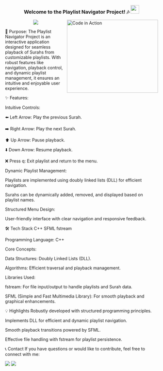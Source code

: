 <h3 align="center"> Welcome to the Playlist Navigator Project! 🎶 <img src="https://media.giphy.com/media/hvRJCLFzcasrR4ia7z/giphy.gif" width="28"> </h3><img align="right" src="https://media.giphy.com/media/SWoSkN6DxTszqIKEqv/giphy.gif" alt="Code in Action" width="300" height="240"><!-- Typing SVG by DenverCoder1 - https://github.com/DenverCoder1/readme-typing-svg --><p align="center"> <a href="https://github.com/DenverCoder1/readme-typing-svg"><img src="https://readme-typing-svg.herokuapp.com/?lines=Effortless%20Playlist%20Navigation;Built%20with%20C++,%20DLL,%20SFML&font=Fira%20Code&center=true&width=440&height=45&color=0C94D4&vCenter=true&size=22"></a> </p>
🎯 Purpose: The Playlist Navigator Project is an interactive application designed for seamless playback of Surahs from customizable playlists. With robust features like navigation, playback control, and dynamic playlist management, it ensures an intuitive and enjoyable user experience.

✨ Features:

Intuitive Controls:

⬅️ Left Arrow: Play the previous Surah.

➡️ Right Arrow: Play the next Surah.

⬆️ Up Arrow: Pause playback.

⬇️ Down Arrow: Resume playback.

❌ Press q: Exit playlist and return to the menu.

Dynamic Playlist Management:

Playlists are implemented using doubly linked lists (DLL) for efficient navigation.

Surahs can be dynamically added, removed, and displayed based on playlist names.

Structured Menu Design:

User-friendly interface with clear navigation and responsive feedback.

🛠  Tech Stack
C++ 
SFML 
fstream 

Programming Language: C++

Core Concepts:

Data Structures: Doubly Linked Lists (DLL).

Algorithms: Efficient traversal and playback management.

Libraries Used:

fstream: For file input/output to handle playlists and Surah data.

SFML (Simple and Fast Multimedia Library): For smooth playback and graphical enhancements.

💡 Highlights
Robustly developed with structured programming principles.

Implements DLL for efficient and dynamic playlist navigation.

Smooth playback transitions powered by SFML.

Effective file handling with fstream for playlist persistence.

📞 Contact
If you have questions or would like to contribute, feel free to connect with me:

<a href="https://linkedin.com/in/your-profile" target="_blank"><img src="https://img.shields.io/badge/-LinkedIn-blue?style=flat-square&logo=Linkedin&logoColor=white"></a>
<a href="mailto:your-email@example.com" target="_blank"><img src="https://img.shields.io/badge/-Email-red?style=flat-square&logo=Gmail&logoColor=white"></a>

